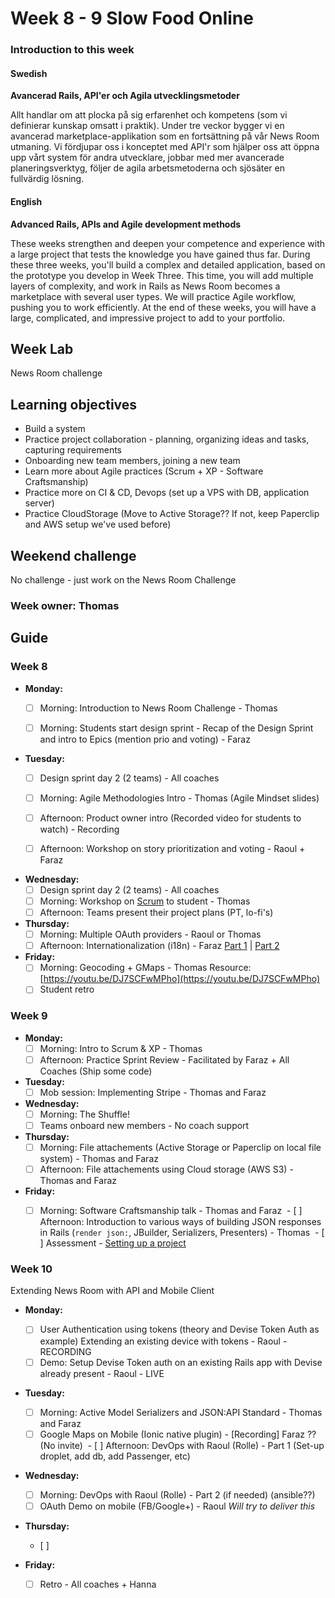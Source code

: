 # Week 8 - 9 Slow Food Online
### Introduction to this week

#### Swedish
**Avancerad Rails, API'er och Agila utvecklingsmetoder**

Allt handlar om att plocka på sig erfarenhet och kompetens (som vi definierar kunskap omsatt i praktik). Under tre veckor bygger vi en avancerad marketplace-applikation som en fortsättning på vår News Room utmaning. Vi fördjupar oss i konceptet med API'r som hjälper oss att öppna upp vårt system för andra utvecklare, jobbar med mer avancerade planeringsverktyg, följer de agila arbetsmetoderna och sjösäter en fullvärdig lösning.

#### English
**Advanced Rails, APIs and Agile development methods**

These weeks strengthen and deepen your competence and experience with a large project that tests the knowledge you have gained thus far. During these three weeks, you'll build a complex and detailed application, based on the prototype you develop in Week Three. This time, you will add multiple layers of complexity, and work in Rails as News Room becomes a marketplace with several user types. We will practice Agile workflow, pushing you to work efficiently. At the end of these weeks, you will have a large, complicated, and impressive project to add to your portfolio.
## Week Lab

News Room challenge

## Learning objectives

- Build a system
- Practice project collaboration - planning, organizing ideas and tasks, capturing requirements 
- Onboarding new team members, joining a new team
- Learn more about Agile practices (Scrum + XP - Software Craftsmanship)
- Practice more on CI & CD, Devops (set up a VPS with DB, application server)
- Practice CloudStorage (Move to Active Storage?? If not, keep Paperclip and AWS setup we've used before)

## Weekend challenge

No challenge - just work on the News Room Challenge

### Week owner: Thomas

## Guide

### Week 8
- **Monday:**
  - [ ] Morning: Introduction to News Room Challenge - Thomas
  - [ ] Morning: Students start design sprint - Recap of the Design Sprint and intro to Epics (mention prio and voting) - Faraz

  
- **Tuesday:**
  - [ ] Design sprint day 2 (2 teams) - All coaches
  - [ ] Morning: Agile Methodologies Intro - Thomas (Agile Mindset slides) 
  - [ ] Afternoon: Product owner intro (Recorded video for students to watch) - Recording
  - [ ] Afternoon: Workshop on story prioritization and voting - Raoul + Faraz

  
- **Wednesday:**
  - [ ] Design sprint day 2 (2 teams) - All coaches
  - [ ] Morning: Workshop on [Scrum](http://www.scrumguides.org/) to student - Thomas
  - [ ] Afternoon: Teams present their project plans (PT, lo-fi's)
  
- **Thursday:**
  - [ ] Morning: Multiple OAuth providers - Raoul or Thomas 
  - [ ] Afternoon: Internationalization (i18n) - Faraz [Part 1](https://youtu.be/eBwjN5drg-Q) | [Part 2](https://youtu.be/0Nen6z0cIbo)

- **Friday:**
  - [ ] Morning: Geocoding + GMaps - Thomas Resource: [https://youtu.be/DJ7SCFwMPho](https://youtu.be/DJ7SCFwMPho)
  - [ ] Student retro

### Week 9
- **Monday:**
  - [ ] Morning: Intro to Scrum & XP - Thomas
  - [ ] Afternoon: Practice Sprint Review - Facilitated by Faraz + All Coaches (Ship some code)

- **Tuesday:**
  - [ ] Mob session: Implementing Stripe - Thomas and Faraz

- **Wednesday:**
  - [ ] Morning: The Shuffle!
  - [ ] Teams onboard new members - No coach support

- **Thursday:**
  - [ ] Morning: File attachements (Active Storage or Paperclip on local file system) - Thomas and Faraz
  - [ ] Afternoon: File attachements using Cloud storage (AWS S3) - Thomas and Faraz

- **Friday:**
  - [ ] Morning: Software Craftsmanship talk - Thomas and Faraz
  - [ ] Afternoon: Introduction to various ways of building JSON responses in Rails (`render json:`, JBuilder, Serializers, Presenters) - Thomas
  - [ ] Assessment - [Setting up a project](../miscellaneous/assessments/assessment_6.md)
 

### Week 10
Extending News Room with API and Mobile Client
- **Monday:**
  - [ ] User Authentication using tokens (theory and Devise Token Auth as example) Extending an existing device with tokens - Raoul - RECORDING
  - [ ] Demo: Setup Devise Token auth on an existing Rails app with Devise already present - Raoul - LIVE

- **Tuesday:**
  - [ ] Morning: Active Model Serializers and JSON:API Standard - Thomas and Faraz
  - [ ] Google Maps on Mobile (Ionic native plugin) - [Recording] Faraz ?? (No invite)
  - [ ] Afternoon: DevOps with Raoul (Rolle) - Part 1 (Set-up droplet, add db, add Passenger, etc)
  
- **Wednesday:**
  - [ ] Morning: DevOps with Raoul (Rolle) - Part 2 (if needed) (ansible??)
  - [ ] OAuth Demo on mobile (FB/Google+) - Raoul _Will try to deliver this_
  
- **Thursday:**
  - [ ]

- **Friday:**
  - [ ] Retro - All coaches + Hanna

